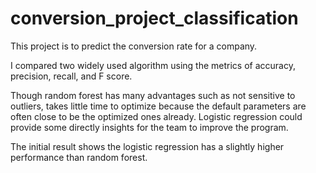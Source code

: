 # conversion_project_classification

This project is to predict the conversion rate for a company. 

I compared two widely used algorithm using the metrics of accuracy, precision, recall, and F score.

Though random forest has many advantages such as not sensitive to outliers, takes little time to optimize because the default parameters are often close to be the optimized ones already. Logistic regression could provide some directly insights for the team to improve the program. 

The initial result shows the logistic regression has a slightly higher performance than random forest. 

